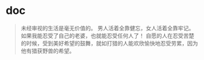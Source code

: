# doc

> 未经审视的生活是毫无价值的。
> 男人活着全靠健忘，女人活着全靠牢记。
> 如果我能忍受了自己的老婆，也就能忍受任何人了！
> 自愿的人在忍受苦楚的时候，受到美好希望的鼓舞，就如打猎的人能欢欣愉快地忍受劳累，因为他有猎获野兽的希望。

